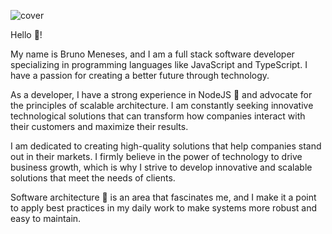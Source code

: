![cover](https://i.ibb.co/2d5mDT1/Design-sem-nome-4.png)

Hello 👋!

My name is Bruno Meneses, and I am a full stack software developer specializing in programming languages like JavaScript and TypeScript. I have a passion for creating a better future through technology.

As a developer, I have a strong experience in NodeJS 💪 and advocate for the principles of scalable architecture. I am constantly seeking innovative technological solutions that can transform how companies interact with their customers and maximize their results.

I am dedicated to creating high-quality solutions that help companies stand out in their markets. I firmly believe in the power of technology to drive business growth, which is why I strive to develop innovative and scalable solutions that meet the needs of clients.

Software architecture 📝 is an area that fascinates me, and I make it a point to apply best practices in my daily work to make systems more robust and easy to maintain.
